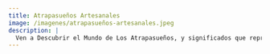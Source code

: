 ```yaml
---
title: Atrapasueños Artesanales
image: /imagenes/atrapasueños-artesanales.jpeg
description: |
  Ven a Descubrir el Mundo de Los Atrapasueños, y significados que representan
---
```

